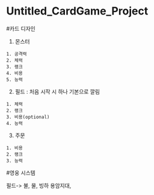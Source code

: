 # Untitled_CardGame_Project

#카드 디자인
  1. 몬스터
    
    1. 공격력
    2. 체력
    3. 랭크
    4. 비용
    5. 능력
  
  2. 필드 : 처음 시작 시 하나 기본으로 깔림
    
    1. 체력
    2. 랭크
    3. 비용(optional)
    4. 능력

  3. 주문
    
    1. 비용
    2. 랭크
    3. 능력
   
   
#영웅 시스템
  
  필드-> 불, 물, 빙하
  용암지대, 
